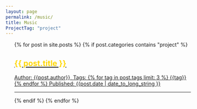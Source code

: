 ```yaml
---
layout: page
permalink: /music/
title: Music
ProjectTag: "project"
---
```


<div id="smaller" class="wrapper">
<ul style="list-style: none;">
  <li>
    {% for post in site.posts %}
        {% if post.categories contains "project" %}
            <a style="display:block;" href="{{ post.url }}">
              <div>
                <div>
                  <h2 style="color:gold">{{ post.title }}</h2>
                  <p> Author: {{post.author}}, Tags: {% for tag in post.tags limit: 3 %} {{tag}}{% endfor %} Published: {{post.date | date_to_long_string }}</p>
                  <hr class="fadinggrad">
                </div>
              </div>
            </a>
        {% endif %}
    {% endfor %}
  </li>
</ul>
</div>
